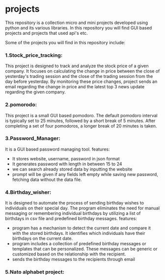 # projects

This repository is a collection micro and mini projects developed using python and its various libraries. In this repository you will find GUI based projects and projects that used api's etc.

Some of the projects you will find in this repository include:

### 1.Stock_price_tracking:
This project is designed to track and analyze the stock price of a given company. It focuses on calculating the change in price between the close of yesterday's trading session and the close of the trading session from the day before yesterday. By monitoring these price changes, project sends an email regarding the change in price and the latest top 3 news update regarding the given company.

### 2.pomorodo:
This project is a small GUI based pomodoro. The default pomodoro interval is typically set to 25 minutes, followed by a short break of 5 minutes. After completing a set of four pomodoros, a longer break of 20 minutes is taken.

### 3.Password_Manager:
It is a GUI based password managing tool. 
features:
- It stores website, username, password in json format
- It generates password with length in between 15 to 24
- we can search already stored data by inputting the website
- prompt will be given if any fields left empty while saving new password, fetching data without the data file.

### 4.Birthday_wisher:
It is designed to automate the process of sending birthday wishes to individuals on their special day. The program eliminates the need for manual messaging or remembering individual birthdays by utilizing a list of birthdays in csv file and predefined birthday messages.
features:
- program has a mechanism to detect the current date and compare it with the stored birthdays. It identifies which individuals have their birthdays on the current date.
- program includes a collection of predefined birthday messages or templates that can be personalized. These messages can be generic or customized based on the relationship with the recipient.
- sends the birthday messages to the recipients through email

### 5.Nato alphabet project:


